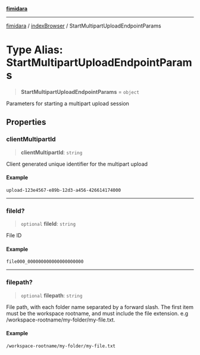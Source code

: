 [**fimidara**](../../README.md)

***

[fimidara](../../modules.md) / [indexBrowser](../README.md) / StartMultipartUploadEndpointParams

# Type Alias: StartMultipartUploadEndpointParams

> **StartMultipartUploadEndpointParams** = `object`

Parameters for starting a multipart upload session

## Properties

### clientMultipartId

> **clientMultipartId**: `string`

Client generated unique identifier for the multipart upload

#### Example

```
upload-123e4567-e89b-12d3-a456-426614174000
```

***

### fileId?

> `optional` **fileId**: `string`

File ID

#### Example

```
file000_000000000000000000000
```

***

### filepath?

> `optional` **filepath**: `string`

File path, with each folder name separated by a forward slash. The first item must be the workspace rootname, and must include the file extension. e.g /workspace-rootname/my-folder/my-file.txt.

#### Example

```
/workspace-rootname/my-folder/my-file.txt
```
